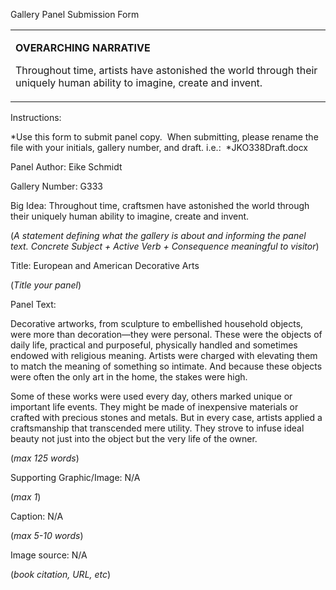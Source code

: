 Gallery Panel Submission Form

<table>
<colgroup>
<col width="100%" />
</colgroup>
<tbody>
<tr class="odd">
<td align="left"><p><strong>OVERARCHING NARRATIVE</strong></p>
<p>Throughout time, artists have astonished the world through their uniquely human ability to imagine, create and invent.</p></td>
</tr>
</tbody>
</table>

Instructions:<span class="Apple-converted-space"> </span>

*Use this form to submit panel copy.<span class="Apple-converted-space">  </span>When submitting, please rename the file with your initials, gallery number, and draft. i.e.:<span class="Apple-converted-space">  </span>*JKO338Draft.docx

Panel Author: Eike Schmidt

Gallery Number: G333

Big Idea: Throughout time, craftsmen have astonished the world through their uniquely human ability to imagine, create and invent.

(*A statement defining what the gallery is about and informing the panel text. Concrete Subject + Active Verb + Consequence meaningful to visitor*)

Title: European and American Decorative Arts

(*Title your panel*)

Panel Text:<span class="Apple-converted-space"> </span>

Decorative artworks, from sculpture to embellished household objects, were more than decoration—they were personal. These were the objects of daily life, practical and purposeful, physically handled and sometimes endowed with religious meaning. Artists were charged with elevating them to match the meaning of something so intimate. And because these objects were often the only art in the home, the stakes were high.<span class="Apple-converted-space"> </span>

Some of these works were used every day, others marked unique or important life events. They might be made of inexpensive materials or crafted with precious stones and metals. But in every case, artists applied a craftsmanship that transcended mere utility. They strove to infuse ideal beauty not just into the object but the very life of the owner.

(*max 125 words*)

Supporting Graphic/Image: N/A

(*max 1*)

Caption: N/A

(*max 5-10 words*)

Image source: N/A<span class="Apple-converted-space"> </span>

(*book citation, URL, etc*)
